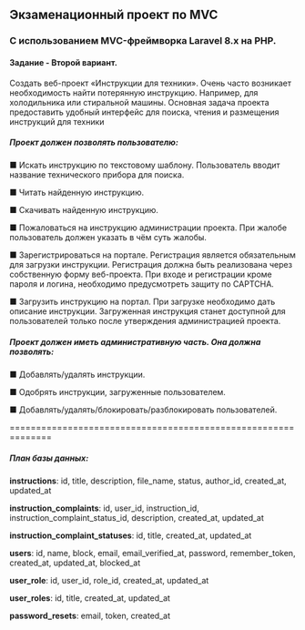 ## **Экзаменационный проект по MVC**

### C использованием MVC-фреймворка Laravel 8.x на PHP.

#### Задание - Второй вариант.

Создать веб-проект «Инструкции для техники». Очень часто возникает необходимость найти потерянную инструкцию. Например, для холодильника или стиральной машины.
Основная задача проекта предоставить удобный интерфейс для поиска, чтения и размещения инструкций для техники

##### **Проект должен позволять пользователю:**

■ Искать инструкцию по текстовому шаблону. Пользователь вводит название технического прибора для поиска.

■ Читать найденную инструкцию.

■ Скачивать найденную инструкцию.

■ Пожаловаться на инструкцию администрации проекта. При жалобе пользователь должен указать в чём суть жалобы.

■ Зарегистрироваться на портале. Регистрация является обязательным для загрузки инструкции. Регистрация должна быть реализована через собственную форму веб-проекта. При входе и регистрации кроме пароля и логина, необходимо предусмотреть защиту по CAPTCHA.

■ Загрузить инструкцию на портал. При загрузке необходимо дать описание инструкции. Загруженная инструкция станет доступной для пользователей только после утверждения администрацией проекта.

##### **Проект должен иметь административную часть. Она должна позволять:**

■ Добавлять/удалять инструкции.

■ Одобрять инструкции, загруженные пользователем.

■ Добавлять/удалять/блокировать/разблокировать пользователей.


==============================================================

##### **План базы данных:**

**instructions**: id, title, description, file_name, status, author_id, created_at, updated_at

**instruction_complaints**: id, user_id, instruction_id, instruction_сomplaint_status_id, description, created_at, updated_at

**instruction_complaint_statuses**: id, title, created_at, updated_at

**users**: id, name, block, email, email_verified_at, password, remember_token, created_at, updated_at, blocked_at

**user_role**: id, user_id, role_id, created_at, updated_at

**user_roles**: id, title, created_at, updated_at

**password_resets**: email, token, created_at

